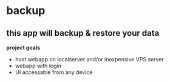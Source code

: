 # backup
## this app will backup & restore your data

**project goals**
* host webapp on localserver and/or inexpensive VPS server
* webapp with login
* UI accessable from any device 
